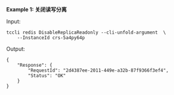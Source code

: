 **Example 1: 关闭读写分离**



Input: 

```
tccli redis DisableReplicaReadonly --cli-unfold-argument  \
    --InstanceId crs-5a4py64p
```

Output: 
```
{
    "Response": {
        "RequestId": "2d4387ee-2011-449e-a32b-87f9366f3ef4",
        "Status": "OK"
    }
}
```

